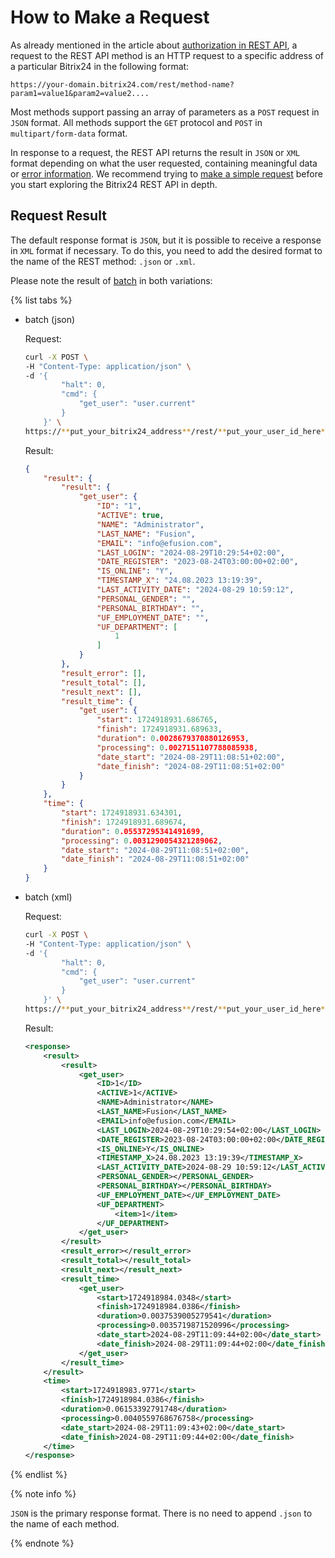 # How to Make a Request

As already mentioned in the article about [authorization in REST API](./authorization.md), a request to the REST API method is an HTTP request to a specific address of a particular Bitrix24 in the following format:

```http
https://your-domain.bitrix24.com/rest/method-name?param1=value1&param2=value2....
```

Most methods support passing an array of parameters as a `POST` request in `JSON` format. All methods support the `GET` protocol and `POST` in `multipart/form-data` format.

In response to a request, the REST API returns the result in `JSON` or `XML` format depending on what the user requested, containing meaningful data or [error information](../../error-codes.md). We recommend trying to [make a simple request](../../first-steps/first-rest-api-call.md) before you start exploring the Bitrix24 REST API in depth.

## Request Result

The default response format is `JSON`, but it is possible to receive a response in `XML` format if necessary. To do this, you need to add the desired format to the name of the REST method: `.json` or `.xml`.

Please note the result of [batch](./batch.md) in both variations:

{% list tabs %}

- batch (json)

    Request:

    ```bash
    curl -X POST \
    -H "Content-Type: application/json" \
    -d '{
            "halt": 0,
            "cmd": {
                "get_user": "user.current"
            }
        }' \
    https://**put_your_bitrix24_address**/rest/**put_your_user_id_here**/**put_your_webhook_here**/batch
    ```

    Result:

    ```json
    {
        "result": {
            "result": {
                "get_user": {
                    "ID": "1",
                    "ACTIVE": true,
                    "NAME": "Administrator",
                    "LAST_NAME": "Fusion",
                    "EMAIL": "info@efusion.com",
                    "LAST_LOGIN": "2024-08-29T10:29:54+02:00",
                    "DATE_REGISTER": "2023-08-24T03:00:00+02:00",
                    "IS_ONLINE": "Y",
                    "TIMESTAMP_X": "24.08.2023 13:19:39",
                    "LAST_ACTIVITY_DATE": "2024-08-29 10:59:12",
                    "PERSONAL_GENDER": "",
                    "PERSONAL_BIRTHDAY": "",
                    "UF_EMPLOYMENT_DATE": "",
                    "UF_DEPARTMENT": [
                        1
                    ]
                }
            },
            "result_error": [],
            "result_total": [],
            "result_next": [],
            "result_time": {
                "get_user": {
                    "start": 1724918931.686765,
                    "finish": 1724918931.689633,
                    "duration": 0.0028679370880126953,
                    "processing": 0.0027151107788085938,
                    "date_start": "2024-08-29T11:08:51+02:00",
                    "date_finish": "2024-08-29T11:08:51+02:00"
                }
            }
        },
        "time": {
            "start": 1724918931.634301,
            "finish": 1724918931.689674,
            "duration": 0.05537295341491699,
            "processing": 0.0031290054321289062,
            "date_start": "2024-08-29T11:08:51+02:00",
            "date_finish": "2024-08-29T11:08:51+02:00"
        }
    }
    ```

- batch (xml)

    Request:

    ```bash
    curl -X POST \
    -H "Content-Type: application/json" \
    -d '{
            "halt": 0,
            "cmd": {
                "get_user": "user.current"
            }
        }' \
    https://**put_your_bitrix24_address**/rest/**put_your_user_id_here**/**put_your_webhook_here**/batch.xml
    ```

    Result:
    ```xml
    <response>
        <result>
            <result>
                <get_user>
                    <ID>1</ID>
                    <ACTIVE>1</ACTIVE>
                    <NAME>Administrator</NAME>
                    <LAST_NAME>Fusion</LAST_NAME>
                    <EMAIL>info@efusion.com</EMAIL>
                    <LAST_LOGIN>2024-08-29T10:29:54+02:00</LAST_LOGIN>
                    <DATE_REGISTER>2023-08-24T03:00:00+02:00</DATE_REGISTER>
                    <IS_ONLINE>Y</IS_ONLINE>
                    <TIMESTAMP_X>24.08.2023 13:19:39</TIMESTAMP_X>
                    <LAST_ACTIVITY_DATE>2024-08-29 10:59:12</LAST_ACTIVITY_DATE>
                    <PERSONAL_GENDER></PERSONAL_GENDER>
                    <PERSONAL_BIRTHDAY></PERSONAL_BIRTHDAY>
                    <UF_EMPLOYMENT_DATE></UF_EMPLOYMENT_DATE>
                    <UF_DEPARTMENT>
                        <item>1</item>
                    </UF_DEPARTMENT>
                </get_user>
            </result>
            <result_error></result_error>
            <result_total></result_total>
            <result_next></result_next>
            <result_time>
                <get_user>
                    <start>1724918984.0348</start>
                    <finish>1724918984.0386</finish>
                    <duration>0.0037539005279541</duration>
                    <processing>0.0035719871520996</processing>
                    <date_start>2024-08-29T11:09:44+02:00</date_start>
                    <date_finish>2024-08-29T11:09:44+02:00</date_finish>
                </get_user>
            </result_time>
        </result>
        <time>
            <start>1724918983.9771</start>
            <finish>1724918984.0386</finish>
            <duration>0.06153392791748</duration>
            <processing>0.0040559768676758</processing>
            <date_start>2024-08-29T11:09:43+02:00</date_start>
            <date_finish>2024-08-29T11:09:44+02:00</date_finish>
        </time>
    </response>
    ```
{% endlist %}

{% note info %}

`JSON` is the primary response format. There is no need to append `.json` to the name of each method.

{% endnote %}

